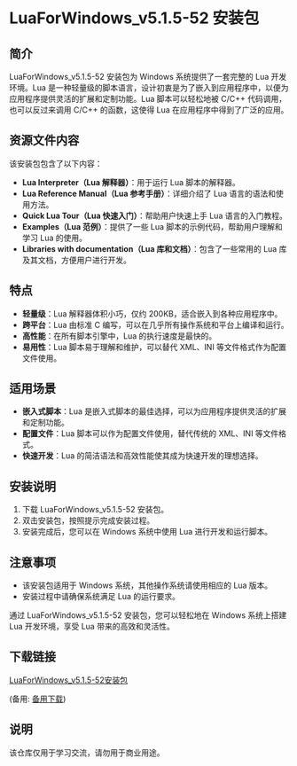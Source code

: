 # LuaForWindows_v5.1.5-52 安装包

## 简介

LuaForWindows_v5.1.5-52 安装包为 Windows 系统提供了一套完整的 Lua 开发环境。Lua 是一种轻量级的脚本语言，设计初衷是为了嵌入到应用程序中，以便为应用程序提供灵活的扩展和定制功能。Lua 脚本可以轻松地被 C/C++ 代码调用，也可以反过来调用 C/C++ 的函数，这使得 Lua 在应用程序中得到了广泛的应用。

## 资源文件内容

该安装包包含了以下内容：

- **Lua Interpreter（Lua 解释器）**：用于运行 Lua 脚本的解释器。
- **Lua Reference Manual（Lua 参考手册）**：详细介绍了 Lua 语言的语法和使用方法。
- **Quick Lua Tour（Lua 快速入门）**：帮助用户快速上手 Lua 语言的入门教程。
- **Examples（Lua 范例）**：提供了一些 Lua 脚本的示例代码，帮助用户理解和学习 Lua 的使用。
- **Libraries with documentation（Lua 库和文档）**：包含了一些常用的 Lua 库及其文档，方便用户进行开发。

## 特点

- **轻量级**：Lua 解释器体积小巧，仅约 200KB，适合嵌入到各种应用程序中。
- **跨平台**：Lua 由标准 C 编写，可以在几乎所有操作系统和平台上编译和运行。
- **高性能**：在所有脚本引擎中，Lua 的执行速度是最快的。
- **易用性**：Lua 脚本易于理解和维护，可以替代 XML、INI 等文件格式作为配置文件使用。

## 适用场景

- **嵌入式脚本**：Lua 是嵌入式脚本的最佳选择，可以为应用程序提供灵活的扩展和定制功能。
- **配置文件**：Lua 脚本可以作为配置文件使用，替代传统的 XML、INI 等文件格式。
- **快速开发**：Lua 的简洁语法和高效性能使其成为快速开发的理想选择。

## 安装说明

1. 下载 LuaForWindows_v5.1.5-52 安装包。
2. 双击安装包，按照提示完成安装过程。
3. 安装完成后，您可以在 Windows 系统中使用 Lua 进行开发和运行脚本。

## 注意事项

- 该安装包适用于 Windows 系统，其他操作系统请使用相应的 Lua 版本。
- 安装过程中请确保系统满足 Lua 的运行要求。

通过 LuaForWindows_v5.1.5-52 安装包，您可以轻松地在 Windows 系统上搭建 Lua 开发环境，享受 Lua 带来的高效和灵活性。

## 下载链接
[LuaForWindows_v5.1.5-52安装包](https://pan.quark.cn/s/5209a6f8dafc) 

(备用: [备用下载](https://pan.baidu.com/s/1JU9nD9nI9w-dQUC3RVv_OA?pwd=1234))

## 说明

该仓库仅用于学习交流，请勿用于商业用途。
